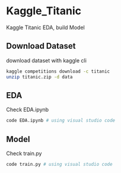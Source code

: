 # Kaggle_Titanic
Kaggle Titanic EDA, build Model

## Download Dataset

download dataset with kaggle cli

```sh
kaggle competitions download -c titanic
unzip titanic.zip -d data
```

## EDA

Check EDA.ipynb

```sh
code EDA.ipynb # using visual studio code
```

## Model

Check train.py

```sh
code train.py # using visual studio code
```
